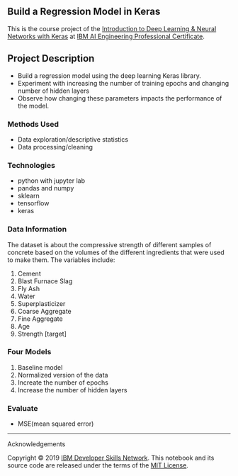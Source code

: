 ## Build a Regression Model in Keras
This is the course project of the [Introduction to Deep Learning & Neural Networks with Keras](https://www.coursera.org/learn/introduction-to-deep-learning-with-keras?specialization=ai-engineer) at [IBM AI Engineering Professional Certificate](https://www.coursera.org/professional-certificates/ai-engineer).



## Project Description
- Build a regression model using the deep learning Keras library.
- Experiment with increasing the number of training epochs and changing number of hidden layers
- Observe how changing these parameters impacts the performance of the model.


### Methods Used
- Data exploration/descriptive statistics
- Data processing/cleaning


### Technologies
- python with jupyter lab 
- pandas and numpy 
- sklearn
- tensorflow
- keras

### Data Information
The dataset is about the compressive strength of different samples of concrete based on the volumes of the different ingredients that were used to make them. The variables include: 

1. Cement
2. Blast Furnace Slag
3. Fly Ash
4. Water
5. Superplasticizer
6. Coarse Aggregate
7. Fine Aggregate
8. Age
9. Strength [target]

### Four Models
1. Baseline model
2. Normalized version of the data
3. Increate the number of epochs
4. Increase the number of hidden layers

### Evaluate 
- MSE(mean squared error)


<hr>
Acknowledgements

Copyright © 2019 [IBM Developer Skills Network](https://cognitiveclass.ai/?utm_medium=dswb&utm_source=bducopyrightlink&utm_content=000026UJ&utm_term=10006555&utm_id=NA-SkillsNetwork-Channel-SkillsNetworkCoursesIBMDeveloperSkillsNetworkDL0101ENSkillsNetwork20718188-2021-01-01&utm_campaign=bdu). This notebook and its source code are released under the terms of the [MIT License](https://bigdatauniversity.com/mit-license/?utm_medium=Exinfluencer&utm_source=Exinfluencer&utm_content=000026UJ&utm_term=10006555&utm_id=NA-SkillsNetwork-Channel-SkillsNetworkCoursesIBMDeveloperSkillsNetworkDL0101ENSkillsNetwork20718188-2021-01-01).
